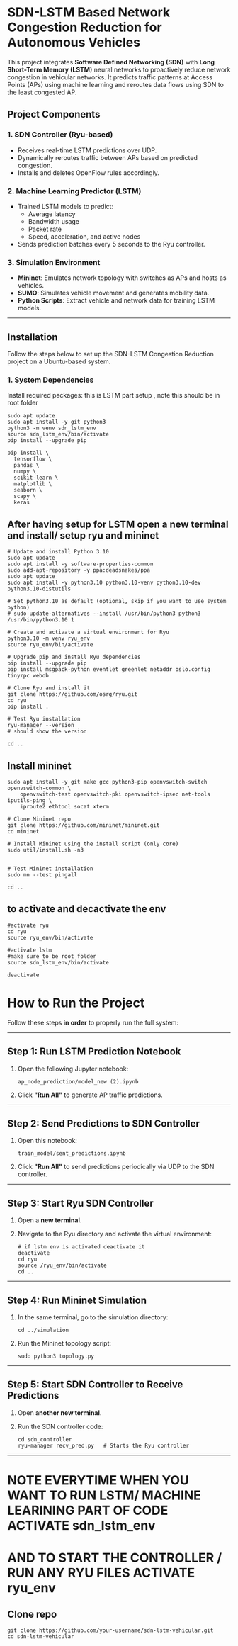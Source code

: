 

# SDN-LSTM Based Network Congestion Reduction for Autonomous Vehicles

This project integrates **Software Defined Networking (SDN)** with **Long Short-Term Memory (LSTM)** neural networks to proactively reduce network congestion in vehicular networks. It predicts traffic patterns at Access Points (APs) using machine learning and reroutes data flows using SDN to the least congested AP.

##  Project Components

### 1. SDN Controller (Ryu-based)
- Receives real-time LSTM predictions over UDP.
- Dynamically reroutes traffic between APs based on predicted congestion.
- Installs and deletes OpenFlow rules accordingly.

### 2. Machine Learning Predictor (LSTM)
- Trained LSTM models to predict:
  - Average latency
  - Bandwidth usage
  - Packet rate
  - Speed, acceleration, and active nodes
- Sends prediction batches every 5 seconds to the Ryu controller.

### 3. Simulation Environment
- **Mininet**: Emulates network topology with switches as APs and hosts as vehicles.
- **SUMO**: Simulates vehicle movement and generates mobility data.
- **Python Scripts**: Extract vehicle and network data for training LSTM models.

---


##  Installation

Follow the steps below to set up the SDN-LSTM Congestion Reduction project on a Ubuntu-based system.

### 1. System Dependencies

Install required packages: this is LSTM part setup , note this should be in root folder

```
sudo apt update
sudo apt install -y git python3 
python3 -m venv sdn_lstm_env
source sdn_lstm_env/bin/activate
pip install --upgrade pip

pip install \
  tensorflow \
  pandas \
  numpy \
  scikit-learn \
  matplotlib \
  seaborn \
  scapy \
  keras

```
## After having setup for LSTM open a new terminal and install/ setup ryu and mininet 
```
# Update and install Python 3.10
sudo apt update
sudo apt install -y software-properties-common
sudo add-apt-repository -y ppa:deadsnakes/ppa
sudo apt update
sudo apt install -y python3.10 python3.10-venv python3.10-dev python3.10-distutils

# Set python3.10 as default (optional, skip if you want to use system python)
# sudo update-alternatives --install /usr/bin/python3 python3 /usr/bin/python3.10 1

# Create and activate a virtual environment for Ryu
python3.10 -m venv ryu_env
source ryu_env/bin/activate

# Upgrade pip and install Ryu dependencies
pip install --upgrade pip
pip install msgpack-python eventlet greenlet netaddr oslo.config tinyrpc webob

# Clone Ryu and install it
git clone https://github.com/osrg/ryu.git
cd ryu
pip install .
```

```
# Test Ryu installation
ryu-manager --version
# should show the version 
```
```
cd ..
```

## Install mininet 

```
sudo apt install -y git make gcc python3-pip openvswitch-switch openvswitch-common \
    openvswitch-test openvswitch-pki openvswitch-ipsec net-tools iputils-ping \
    iproute2 ethtool socat xterm

# Clone Mininet repo
git clone https://github.com/mininet/mininet.git
cd mininet

# Install Mininet using the install script (only core)
sudo util/install.sh -n3
```

```

# Test Mininet installation
sudo mn --test pingall

```
```
cd ..
```

## to activate and decactivate the env 
```
#activate ryu
cd ryu
source ryu_env/bin/activate
```
```
#activate lstm
#make sure to be root folder 
source sdn_lstm_env/bin/activate
```
```
deactivate
```

#  How to Run the Project

Follow these steps **in order** to properly run the full system:

---

## Step 1: Run LSTM Prediction Notebook

1. Open the following Jupyter notebook:

   ```
   ap_node_prediction/model_new (2).ipynb
   ```
2. Click **"Run All"** to generate AP traffic predictions.

---

##  Step 2: Send Predictions to SDN Controller

1. Open this notebook:

   ```
   train_model/sent_predictions.ipynb
   ```
2. Click **"Run All"** to send predictions periodically via UDP to the SDN controller.

---

## Step 3: Start Ryu SDN Controller

1. Open a **new terminal**.
2. Navigate to the Ryu directory and activate the virtual environment:

   ```
   # if lstm env is activated deactivate it
   deactivate
   cd ryu
   source /ryu_env/bin/activate
   cd ..
   ```

---

##  Step 4: Run Mininet Simulation

1. In the same terminal, go to the simulation directory:

   ```
   cd ../simulation
   ```
2. Run the Mininet topology script:

   ```
   sudo python3 topology.py
   ```

---

##  Step 5: Start SDN Controller to Receive Predictions

1. Open **another new terminal**.
2. Run the SDN controller code:

   ```
   cd sdn_controller
   ryu-manager recv_pred.py   # Starts the Ryu controller
   ```

---

# NOTE EVERYTIME WHEN YOU WANT TO RUN LSTM/ MACHINE LEARINING PART OF CODE ACTIVATE sdn_lstm_env
# AND TO START THE CONTROLLER / RUN ANY RYU FILES ACTIVATE ryu_env


## Clone repo
```
git clone https://github.com/your-username/sdn-lstm-vehicular.git
cd sdn-lstm-vehicular
```




